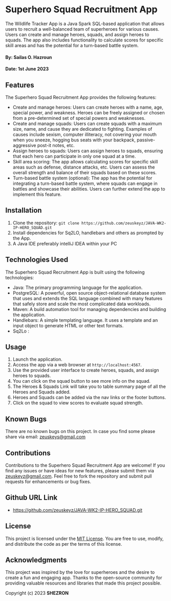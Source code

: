 # Superhero Squad Recruitment App

The Wildlife Tracker App is a Java Spark SQL-based application that allows users to recruit a well-balanced team of superheroes for various causes. Users can create and manage heroes, squads, and assign heroes to squads. The app also includes functionality to calculate scores for specific skill areas and has the potential for a turn-based battle system.

#### By: **Sailas O. Hazroun**
#### Date: **1st June 2023**

## Features

The Superhero Squad Recruitment App provides the following features:

- Create and manage heroes: Users can create heroes with a name, age, special power, and weakness. Heroes can be freely assigned or chosen from a pre-determined set of special powers and weaknesses.
- Create and manage squads: Users can create squads with a maximum size, name, and cause they are dedicated to fighting. Examples of causes include sexism, computer illiteracy, not covering your mouth when you sneeze, hogging bus seats with your backpack, passive-aggressive post-it notes, etc.
- Assign heroes to squads: Users can assign heroes to squads, ensuring that each hero can participate in only one squad at a time.
- Skill area scoring: The app allows calculating scores for specific skill areas such as defense, distance attacks, etc. Users can assess the overall strength and balance of their squads based on these scores.
- Turn-based battle system (optional): The app has the potential for integrating a turn-based battle system, where squads can engage in battles and showcase their abilities. Users can further extend the app to implement this feature.

## Installation

1. Clone the repository: `git clone https://github.com/zeuskeyz/JAVA-WK2-IP-HERO_SQUAD.git`
2. Install dependencies for Sq2LO, handlebars and others as prompted by the App.
3. A Java IDE preferably intelliJ IDEA within your PC

## Technologies Used

The Superhero Squad Recruitment App is built using the following technologies:

- Java: The primary programming language for the application.
- PostgreSQL: A powerful, open source object-relational database system that uses and extends the SQL language combined with many features that safely store and scale the most complicated data workloads.
- Maven: A build automation tool for managing dependencies and building the application.
- Handlebars: A simple templating language. It uses a template and an input object to generate HTML or other text formats.
- Sq2Lo :

## Usage

1. Launch the application.
2. Access the app via a web browser at `http://localhost:4567`.
3. Use the provided user interface to create heroes, squads, and assign heroes to squads.
4. You can click on the squad button to see more info on the squad.
5. The Heroes & Squads Link will take you to table summary page of all the Heroes and Squads added.
6. Heroes and Squads can be added via the  nav links or the footer buttons.
7. Click on the squad to view scores to evaluate squad strength.

## Known Bugs

There are no known bugs on this project. In case you find some please share via email: zeuskeys@gmail.com

## Contributions

Contributions to the Superhero Squad Recruitment App are welcome! If you find any issues or have ideas for new features, please submit them via zeuskeyz@gmail.com. Feel free to fork the repository and submit pull requests for enhancements or bug fixes.

## Github URL Link

- https://github.com/zeuskeyz/JAVA-WK2-IP-HERO_SQUAD.git

## License

This project is licensed under the [MIT License](https://opensource.org/licenses/MIT). You are free to use, modify, and distribute the code as per the terms of this license.

## Acknowledgments

This project was inspired by the love for superheroes and the desire to create a fun and engaging app. Thanks to the open-source community for providing valuable resources and libraries that made this project possible.


Copyright (c) 2023 **SHEZRON**
